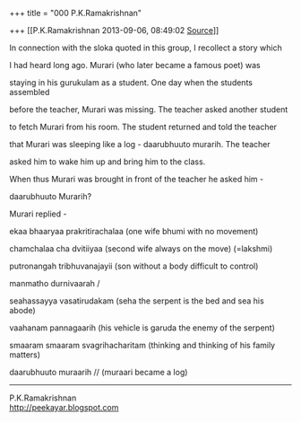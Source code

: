 +++
title = "000 P.K.Ramakrishnan"

+++
[[P.K.Ramakrishnan	2013-09-06, 08:49:02 [Source](https://groups.google.com/g/samskrita/c/Nd_Ltbiua_A)]]



In connection with the sloka quoted in this group, I recollect a story which

I had heard long ago. Murari (who later became a famous poet) was

staying in his gurukulam as a student. One day when the students assembled

before the teacher, Murari was missing. The teacher asked another student

to fetch Murari from his room. The student returned and told the teacher

that Murari was sleeping like a log - daarubhuuto murarih. The teacher

asked him to wake him up and bring him to the class. 

  

When thus Murari was brought in front of the teacher he asked him -

daarubhuuto Murarih?

  

Murari replied -

  

ekaa bhaaryaa prakritirachalaa (one wife bhumi with no movement)

chamchalaa cha dvitiiyaa (second wife always on the move) (=lakshmi)

putronangah tribhuvanajayii (son without a body difficult to control)

manmatho durnivaarah /

seahassayya vasatirudakam (seha the serpent is the bed and sea his abode)

vaahanam pannagaarih (his vehicle is garuda the enemy of the serpent)

smaaram smaaram svagrihacharitam (thinking and thinking of his family matters)

daarubhuuto muraarih // (muraari became a log)



-----------------------------------  
P.K.Ramakrishnan  
<http://peekayar.blogspot.com>

